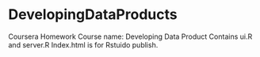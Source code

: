 # DevelopingDataProducts
Coursera Homework 
Course name: Developing Data Product
Contains ui.R and server.R 
Index.html is for Rstuido publish.
